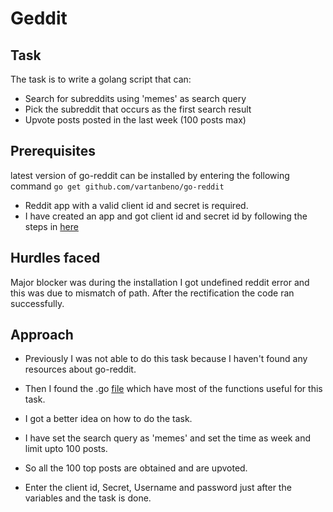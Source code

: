 #  Geddit

## Task
The task is to write a golang script that can:
* Search for subreddits using 'memes' as search query
* Pick the subreddit that occurs as the first search result
* Upvote posts posted in the last week (100 posts max)
	
## Prerequisites

latest version of go-reddit can be installed by entering the following command
` go get github.com/vartanbeno/go-reddit `

* Reddit app with a valid client id and secret is required.
* I have created an app and got client id and secret id by following the steps in [here](https://www.geeksforgeeks.org/how-to-get-client_id-and-client_secret-for-python-reddit-api-registration/)

## Hurdles faced
Major blocker was during the installation I got undefined reddit error and this was due to mismatch of path. After the rectification the code ran successfully.

## Approach

* Previously I was not able to do this task because I haven't found any resources about go-reddit.
* Then I found the .go [file](https://github.com/vartanbeno/go-reddit/tree/master/reddit) which have most of the functions useful for this task.
* I got a better idea on how to do the task.
* I have set the search query as 'memes' and set the time as week and limit upto 100 posts.
* So all the 100 top posts are obtained and are upvoted.

* Enter the client id, Secret, Username and password just after the variables and the task is done.


